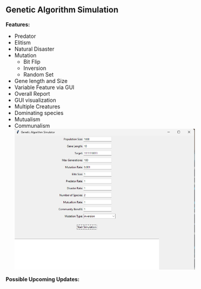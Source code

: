 ##  Genetic Algorithm Simulation 
**Features:**

 - Predator
 - Elitism 
 - Natural Disaster 
 - Mutation 
   - Bit Flip
   - Inversion 
   - Random Set
 - Gene length and Size
 - Variable Feature via GUI
 - Overall Report 
 - GUI visualization 
 - Multiple Creatures
 - Dominating species 
 - Mutualism 
 - Communalism   
 ![enter image description here](https://github.com/Dumbo-programmer/Genetic-Algorithm-Simulation/blob/main/image1.png?raw=true)


**Possible Upcoming Updates:** 